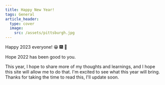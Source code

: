 ```yaml
---
title: Happy New Year!
tags: General
article_header:
  type: cover
  image:
    src: /assets/pittsburgh.jpg
---
```


Happy 2023 everyone! :grin: :fireworks: :tada:

Hope 2022 has been good to you. 

<!--more-->

This year, I hope to share more of my thoughts and learnings, and I hope this site will allow me to do that.
I'm excited to see what this year will bring. Thanks for taking the time to read this, I'll update soon.